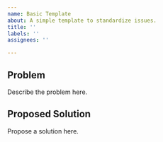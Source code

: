 ```yaml
---
name: Basic Template
about: A simple template to standardize issues.
title: ''
labels: ''
assignees: ''

---
```


## Problem

Describe the problem here.  

## Proposed Solution

Propose a solution here.
